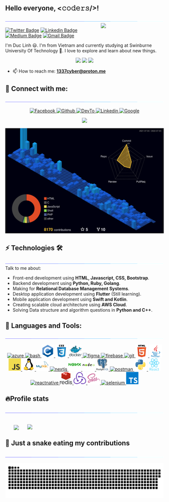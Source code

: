 <h2> Hello everyone, <𝚌𝚘𝚍𝚎𝚛𝚜/>!</h2>
<a href="https://www.facebook.com/NguyenDucLinhcntt/"><img src="https://github.com/MLX15/MLX15/blob/master/a.gif"></a>
<img align='right' src='https://user-images.githubusercontent.com/5713670/87202985-820dcb80-c2b6-11ea-9f56-7ec461c497c3.gif' width='200"'>

[![Twitter Badge](https://img.shields.io/badge/-@MLX151-1ca0f1?style=flat-square&labelColor=1ca0f1&logo=twitter&logoColor=white&link=https://twitter.com/MLX151)](https://twitter.com/MLX151) [![Linkedin Badge](https://img.shields.io/badge/-duclinhdev-blue?style=flat-square&logo=Linkedin&logoColor=white&link=https://www.linkedin.com/in/duclinhdev/)](https://www.linkedin.com/in/duclinhdev/) [![Medium Badge](https://img.shields.io/badge/-@duclinhdev-03a57a?style=flat-square&labelColor=000000&logo=Medium&link=https://medium.com/@duclinhdev/)](https://medium.com/duc-linh-dev)
[![Gmail Badge](https://img.shields.io/badge/-bestdeptrai123@gmail.com-c14438?style=flat-square&logo=Gmail&logoColor=white&link=mailto:bestdeptrai123@gmail.com)](mailto:bestdeptrai123@gmail.com)

I'm Duc Linh 😃. I'm from Vietnam and currently studying at Swinburne University Of Technology 🏫. I love to explore and learn about new things.

<p align="center">
  <img src="https://user-images.githubusercontent.com/627794/87238756-a790f700-c3d4-11ea-9946-ae4c19fbb831.gif" width="140">
  <img src="https://user-images.githubusercontent.com/627794/87238688-cd69cc00-c3d3-11ea-99f4-812dfd665b38.gif" width="180">
  <img src="https://user-images.githubusercontent.com/627794/87238855-1589ee00-c3d6-11ea-8602-36c8c6cad686.gif" width="170">
</p>

- 📫 How to reach me: **1337cyber@proton.me**

## 💬 Connect with me:
<a href="https://www.facebook.com/NguyenDucLinhcntt/"><img src="https://github.com/MLX15/MLX15/blob/master/a.gif"></a>
<p align="center">
<a href="https://www.facebook.com/NguyenDucLinhcntt">
    <img src="https://www.vectorlogo.zone/logos/facebook/facebook-official.svg" alt="Facebook" height="30" width="30">
</a>

<a href="https://github.com/MXL15">
    <img src="https://www.vectorlogo.zone/logos/github/github-tile.svg" alt="Github" height="30" width="30">
</a>
  
<a href="https://dev.to/duclinhdev">
    <img src="https://www.vectorlogo.zone/logos/devto/devto-icon.svg" alt="DevTo" height="30" width="30">
</a>
	
<a href="https://www.linkedin.com/in/duclinhdev/">
    <img src="https://www.vectorlogo.zone/logos/linkedin/linkedin-icon.svg" alt="Linkedin" height="30" width="30">
</a>
  
<a href="mailto:bestdeptrai123@gmail.com">
    <img src="https://www.vectorlogo.zone/logos/google/google-icon.svg" alt="Google" height="30" width="30">
</a>
</p>

<p align="center"> 
  <img src="https://cdn.dribbble.com/users/1059583/screenshots/4171367/coding-freak.gif" width="400" />
</p>

![svg](https://raw.githubusercontent.com/dopaemon/dopaemon/07b036fc965569846759539e9d4f81472576fbec/profile-3d-contrib/profile-night-view.svg)

## ⚡ Technologies 🛠
<a href="https://www.facebook.com/NguyenDucLinhcntt/"><img src="https://github.com/MLX15/MLX15/blob/master/a.gif"></a>
Talk to me about:
- Front-end development using **HTML, Javascript, CSS, Bootstrap**.
- Backend development using **Python, Ruby, Golang**.
- Making for **Relational Database Management Systems**.
- Desktop application development using **Flutter** (Still learning).
- Mobile application development using **Swift and Kotlin**.
- Creating scalable cloud architecture using **AWS Cloud**.
- Solving Data structure and algorithm questions in **Python and C++**.
 
## 🎯 Languages and Tools:
<a href="https://www.facebook.com/NguyenDucLinhcntt/"><img src="https://github.com/MLX15/MLX15/blob/master/a.gif"></a>
<p align="center"> <a href="https://azure.microsoft.com/en-in/" target="_blank"> <img src="https://www.vectorlogo.zone/logos/microsoft_azure/microsoft_azure-icon.svg" alt="azure" width="40" height="40"/> </a> <a href="https://www.gnu.org/software/bash/" target="_blank"> <img src="https://www.vectorlogo.zone/logos/gnu_bash/gnu_bash-icon.svg" alt="bash" width="40" height="40"/> </a> <a href="https://www.cprogramming.com/" target="_blank"> <img src="https://raw.githubusercontent.com/devicons/devicon/master/icons/c/c-original.svg" alt="c" width="40" height="40"/> </a> <a href="https://www.w3schools.com/css/" target="_blank"> <img src="https://raw.githubusercontent.com/devicons/devicon/master/icons/css3/css3-original-wordmark.svg" alt="css3" width="40" height="40"/> </a> <a href="https://www.docker.com/" target="_blank"> <img src="https://raw.githubusercontent.com/devicons/devicon/master/icons/docker/docker-original-wordmark.svg" alt="docker" width="40" height="40"/> </a> <a href="https://www.figma.com/" target="_blank"> <img src="https://www.vectorlogo.zone/logos/figma/figma-icon.svg" alt="figma" width="40" height="40"/> </a> <a href="https://firebase.google.com/" target="_blank"> <img src="https://www.vectorlogo.zone/logos/firebase/firebase-icon.svg" alt="firebase" width="40" height="40"/> </a> <a href="https://git-scm.com/" target="_blank"> <img src="https://www.vectorlogo.zone/logos/git-scm/git-scm-icon.svg" alt="git" width="40" height="40"/> </a> <a href="https://www.w3.org/html/" target="_blank"> <img src="https://raw.githubusercontent.com/devicons/devicon/master/icons/html5/html5-original-wordmark.svg" alt="html5" width="40" height="40"/> </a> <a href="https://www.java.com" target="_blank"> <img src="https://raw.githubusercontent.com/devicons/devicon/master/icons/java/java-original.svg" alt="java" width="40" height="40"/> </a> <a href="https://developer.mozilla.org/en-US/docs/Web/JavaScript" target="_blank"> <img src="https://raw.githubusercontent.com/devicons/devicon/master/icons/javascript/javascript-original.svg" alt="javascript" width="40" height="40"/> </a> <a href="https://www.linux.org/" target="_blank"> <img src="https://raw.githubusercontent.com/devicons/devicon/master/icons/linux/linux-original.svg" alt="linux" width="40" height="40"/> </a> <a href="https://www.mysql.com/" target="_blank"> <img src="https://raw.githubusercontent.com/devicons/devicon/master/icons/mysql/mysql-original-wordmark.svg" alt="mysql" width="40" height="40"/> </a> <a href="https://nextjs.org/" target="_blank"> <img src="https://cdn.worldvectorlogo.com/logos/nextjs-3.svg" alt="nextjs" width="40" height="40"/> </a> <a href="https://www.nginx.com" target="_blank"> <img src="https://raw.githubusercontent.com/devicons/devicon/master/icons/nginx/nginx-original.svg" alt="nginx" width="40" height="40"/> </a> <a href="https://nodejs.org" target="_blank"> <img src="https://raw.githubusercontent.com/devicons/devicon/master/icons/nodejs/nodejs-original-wordmark.svg" alt="nodejs" width="40" height="40"/> </a> <a href="https://www.postgresql.org" target="_blank"> <img src="https://raw.githubusercontent.com/devicons/devicon/master/icons/postgresql/postgresql-original-wordmark.svg" alt="postgresql" width="40" height="40"/> </a> <a href="https://postman.com" target="_blank"> <img src="https://www.vectorlogo.zone/logos/getpostman/getpostman-icon.svg" alt="postman" width="40" height="40"/> </a> <a href="https://www.python.org" target="_blank"> <img src="https://raw.githubusercontent.com/devicons/devicon/master/icons/python/python-original.svg" alt="python" width="40" height="40"/> </a> <a href="https://reactjs.org/" target="_blank"> <img src="https://raw.githubusercontent.com/devicons/devicon/master/icons/react/react-original-wordmark.svg" alt="react" width="40" height="40"/> </a> <a href="https://reactnative.dev/" target="_blank"> <img src="https://reactnative.dev/img/header_logo.svg" alt="reactnative" width="40" height="40"/> </a> <a href="https://redis.io" target="_blank"> <img src="https://raw.githubusercontent.com/devicons/devicon/master/icons/redis/redis-original-wordmark.svg" alt="redis" width="40" height="40"/> </a> <a href="https://redux.js.org" target="_blank"> <img src="https://raw.githubusercontent.com/devicons/devicon/master/icons/redux/redux-original.svg" alt="redux" width="40" height="40"/> </a> <a href="https://sass-lang.com" target="_blank"> <img src="https://raw.githubusercontent.com/devicons/devicon/master/icons/sass/sass-original.svg" alt="sass" width="40" height="40"/> </a> <a href="https://www.selenium.dev" target="_blank"> <img src="https://raw.githubusercontent.com/detain/svg-logos/780f25886640cef088af994181646db2f6b1a3f8/svg/selenium-logo.svg" alt="selenium" width="40" height="40"/> </a> <a href="https://www.typescriptlang.org/" target="_blank"> <img src="https://raw.githubusercontent.com/devicons/devicon/master/icons/typescript/typescript-original.svg" alt="typescript" width="40" height="40"/> </a> </p>

## <p align="left">🔥Profile stats</p>
<a href="https://www.facebook.com/NguyenDucLinhcntt/"><img src="https://github.com/MLX15/MLX15/blob/master/a.gif"></a>
<!-- https://github.com/anuraghazra/github-readme-stats -->
<br>
<div align=center>
  <a href="#" title="MLX15">
    <img width="315" align="center" src="https://github-readme-stats.vercel.app/api/top-langs/?username=MLX15&hide=c%23,powershell,Mathematica,Ruby,Objective-C,Objective-C%2b%2b,Cuda&title_color=61dafb&text_color=ffffff&icon_color=61dafb&bg_color=20232a&langs_count=8&layout=compact&border_color=61dafb&hide_border=true" />
  </a>
  <a href="#" title="MLX15">
    <img align="right" width="434" src="https://github-readme-stats.vercel.app/api?username=MLX15&show_icons=true&theme=react&border_color=61dafb&hide_border=true" />
  </a>
</div>

## <p align="left">🐍 Just a snake eating my contributions</p>
<a href="https://www.facebook.com/NguyenDucLinhcntt/"><img src="https://github.com/MLX15/MLX15/blob/master/a.gif"></a>
<p align='center'>
<img src="https://github.com/MLX15/MLX15/blob/master/github-contribution-grid-snake.svg">
</p>
<br>
